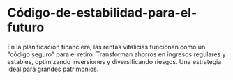 # Código-de-estabilidad-para-el-futuro
 En la planificación financiera, las rentas vitalicias funcionan como un "código seguro" para el retiro. Transforman ahorros en ingresos regulares y estables, optimizando inversiones y diversificando riesgos. Una estrategia ideal para grandes patrimonios. 
